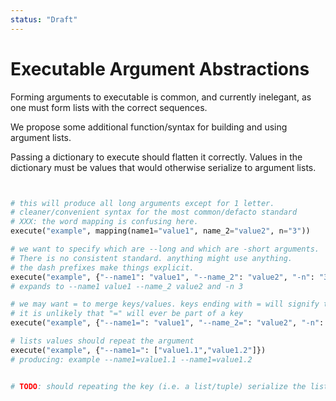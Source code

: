 ```yaml
---
status: "Draft"
---
```


# Executable Argument Abstractions

Forming arguments to executable is common, and currently inelegant, as one must form lists with the correct sequences.

We propose some additional function/syntax for building and using argument lists.

Passing a dictionary to execute should flatten it correctly.
Values in the dictionary must be values that would otherwise serialize to argument lists.

```python


# this will produce all long arguments except for 1 letter.
# cleaner/convenient syntax for the most common/defacto standard
# XXX: the word mapping is confusing here.
execute("example", mapping(name1="value1", name_2="value2", n="3"))

# we want to specify which are --long and which are -short arguments.
# There is no consistent standard. anything might use anything.
# the dash prefixes make things explicit.
execute("example", {"--name1": "value1", "--name_2": "value2", "-n": "3"})
# expands to --name1 value1 --name_2 value2 and -n 3

# we may want = to merge keys/values. keys ending with = will signify this.
# it is unlikely that "=" will ever be part of a key
execute("example", {"--name1=": "value1", "--name_2=": "value2", "-n": "3"})

# lists values should repeat the argument
execute("example", {"--name1=": ["value1.1","value1.2"]})
# producing: example --name1=value1.1 --name1=value1.2


# TODO: should repeating the key (i.e. a list/tuple) serialize the list? (probably not)
```
